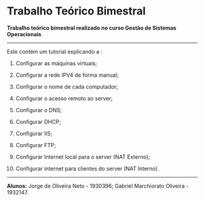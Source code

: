 # Trabalho Teórico Bimestral
**Trabalho teórico bimestral realizado no curso Gestão de Sistemas Operacionais**

------------


Este contém um tutorial explicando a :

1. Configurar as máquinas virtuais;

3. Configurar a rede IPV4 de forma manual;

5. Configurar o nome de cada computador;

7. Configurar o acesso remoto ao server;

9. Configurar o DNS;

11. Configurar DHCP;

13. Configurar IIS;

15. Configurar FTP;

17. Configurar Internet local para o server (NAT Externo);

19. Configurar internet para clientes do server (NAT Interno).

------------


**Alunos:**
Jorge de Oliveira Neto - 1930396; 
Gabriel Marchiorato Oliveira - 1932147.
